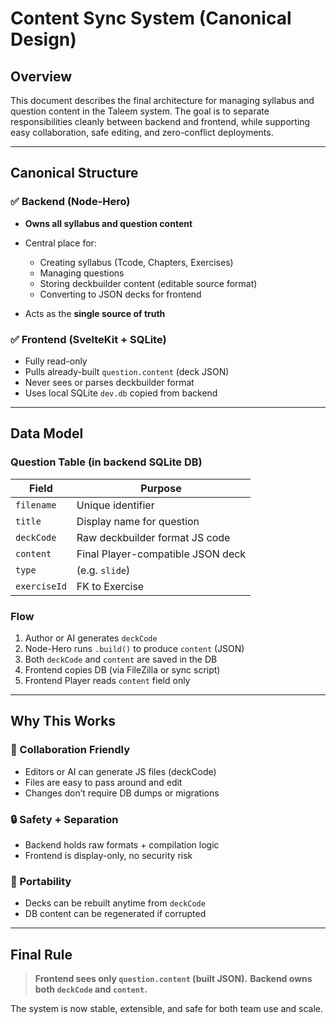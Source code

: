 # Content Sync System (Canonical Design)

## Overview

This document describes the final architecture for managing syllabus and question content in the Taleem system. The goal is to separate responsibilities cleanly between backend and frontend, while supporting easy collaboration, safe editing, and zero-conflict deployments.

---

## Canonical Structure

### ✅ Backend (Node-Hero)

* **Owns all syllabus and question content**
* Central place for:

  * Creating syllabus (Tcode, Chapters, Exercises)
  * Managing questions
  * Storing deckbuilder content (editable source format)
  * Converting to JSON decks for frontend
* Acts as the **single source of truth**

### ✅ Frontend (SvelteKit + SQLite)

* Fully read-only
* Pulls already-built `question.content` (deck JSON)
* Never sees or parses deckbuilder format
* Uses local SQLite `dev.db` copied from backend

---

## Data Model

### Question Table (in backend SQLite DB)

| Field        | Purpose                           |
| ------------ | --------------------------------- |
| `filename`   | Unique identifier                 |
| `title`      | Display name for question         |
| `deckCode`   | Raw deckbuilder format JS code    |
| `content`    | Final Player-compatible JSON deck |
| `type`       | (e.g. `slide`)                    |
| `exerciseId` | FK to Exercise                    |

### Flow

1. Author or AI generates `deckCode`
2. Node-Hero runs `.build()` to produce `content` (JSON)
3. Both `deckCode` and `content` are saved in the DB
4. Frontend copies DB (via FileZilla or sync script)
5. Frontend Player reads `content` field only

---

## Why This Works

### 🔁 Collaboration Friendly

* Editors or AI can generate JS files (deckCode)
* Files are easy to pass around and edit
* Changes don’t require DB dumps or migrations

### 🔒 Safety + Separation

* Backend holds raw formats + compilation logic
* Frontend is display-only, no security risk

### 🔧 Portability

* Decks can be rebuilt anytime from `deckCode`
* DB content can be regenerated if corrupted

---

## Final Rule

> **Frontend sees only `question.content` (built JSON).**
> **Backend owns both `deckCode` and `content`.**

The system is now stable, extensible, and safe for both team use and scale.
